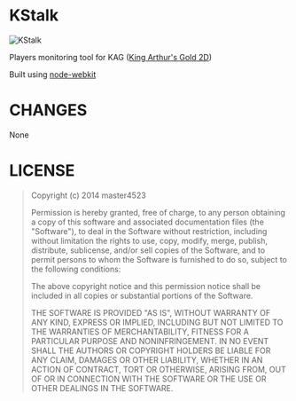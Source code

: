 KStalk
=======

![KStalk](http://i.imgur.com/jHZxni9.png)

Players monitoring tool for KAG ([King Arthur's Gold 2D](http://kag2d.com/))

Built using [node-webkit](https://github.com/rogerwang/node-webkit)

CHANGES
=======

None

LICENSE
=======

> Copyright (c) 2014 master4523
> 
> Permission is hereby granted, free of charge, to any person obtaining a copy
> of this software and associated documentation files (the "Software"), to deal
> in the Software without restriction, including without limitation the rights
> to use, copy, modify, merge, publish, distribute, sublicense, and/or sell
> copies of the Software, and to permit persons to whom the Software is
> furnished to do so, subject to the following conditions:
> 
> The above copyright notice and this permission notice shall be included in
> all copies or substantial portions of the Software.
> 
> THE SOFTWARE IS PROVIDED "AS IS", WITHOUT WARRANTY OF ANY KIND, EXPRESS OR
> IMPLIED, INCLUDING BUT NOT LIMITED TO THE WARRANTIES OF MERCHANTABILITY,
> FITNESS FOR A PARTICULAR PURPOSE AND NONINFRINGEMENT. IN NO EVENT SHALL THE
> AUTHORS OR COPYRIGHT HOLDERS BE LIABLE FOR ANY CLAIM, DAMAGES OR OTHER
> LIABILITY, WHETHER IN AN ACTION OF CONTRACT, TORT OR OTHERWISE, ARISING FROM,
> OUT OF OR IN CONNECTION WITH THE SOFTWARE OR THE USE OR OTHER DEALINGS IN
> THE SOFTWARE.
